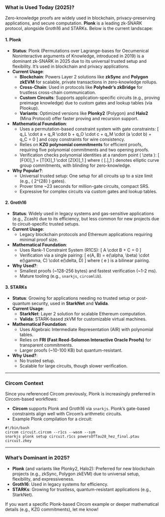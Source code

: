 ### **What is Used Today (2025)?**
Zero-knowledge proofs are widely used in blockchain, privacy-preserving applications, and secure computation. **Plonk** is a leading zk-SNARK protocol, alongside Groth16 and STARKs. Below is the current landscape:

#### **1. Plonk**
- **Status**: Plonk (Permutations over Lagrange-bases for Oecumenical Noninteractive arguments of Knowledge, introduced in 2019) is a dominant zk-SNARK in 2025 due to its universal trusted setup and flexibility. It’s used in blockchain and privacy applications.
- **Current Usage**:
  - **Blockchain**: Powers Layer 2 solutions like **zkSync** and **Polygon zkEVM** for scalable, private transactions in zero-knowledge rollups.
  - **Cross-Chain**: Used in protocols like **Polyhedr’s zkBridge** for trustless cross-chain communication.
  - **Custom Circuits**: Supports application-specific circuits (e.g., proving preimage knowledge) due to custom gates and lookup tables (via Plookup).
  - **Variants**: Optimized versions like **Plonky2** (Polygon) and **Halo2** (Mina Protocol) offer faster proving and recursion support.
- **Mathematical Foundation**:
  - Uses a permutation-based constraint system with gate constraints:
    \[
    q_L \cdot a + q_R \cdot b + q_O \cdot c + q_M \cdot (a \cdot b) + q_C = 0
    \]
    and copy constraints for wire consistency.
  - Relies on **KZG polynomial commitments** for efficient proofs, requiring five polynomial commitments and two opening proofs.
  - Verification checks polynomial identities at a random point \( \zeta \):
    \[
    [F(X)]_1 = [T(X)]_1 \cdot [Z(X)]_1
    \]
    where \( [.]_1 \) denotes elliptic curve group commitments, with blinding for zero-knowledge.
- **Why Popular?**:
  - Universal trusted setup: One setup for all circuits up to a size limit (e.g., \( 2^{28} \) gates).
  - Prover time ~23 seconds for million-gate circuits, compact SRS.
  - Expressive for complex circuits via custom gates and lookup tables.

#### **2. Groth16**
- **Status**: Widely used in legacy systems and gas-sensitive applications (e.g., Zcash) due to its efficiency, but less common for new projects due to circuit-specific trusted setups.
- **Current Usage**:
  - Legacy blockchain protocols and Ethereum applications requiring minimal proof size.
- **Mathematical Foundation**:
  - Uses Rank-1 Constraint System (R1CS):
    \[
    A \cdot B + C = 0
    \]
  - Verification via a single pairing:
    \[
    e(A, B) = e(\alpha, \beta) \cdot e(\gamma, C) \cdot e(\delta, D)
    \]
    where \( e \) is a bilinear pairing.
- **Why Used?**:
  - Smallest proofs (~128-256 bytes) and fastest verification (~1-2 ms).
  - Mature tooling (e.g., `snarkjs`, `circomlib`).

#### **3. STARKs**
- **Status**: Growing for applications needing no trusted setup or post-quantum security, used in **StarkNet** and **Valida**.
- **Current Usage**:
  - **StarkNet**: Layer 2 solution for scalable Ethereum computation.
  - **Valida**: STARK-based zkVM for customizable virtual machines.
- **Mathematical Foundation**:
  - Uses Algebraic Intermediate Representation (AIR) with polynomial tables.
  - Relies on **FRI (Fast Reed-Solomon Interactive Oracle Proofs)** for transparent commitments.
  - Larger proofs (~10-100 KB) but quantum-resistant.
- **Why Used?**:
  - No trusted setup.
  - Scalable for large circuits, though slower verification.

---

### **Circom Context**
Since you referenced Circom previously, Plonk is increasingly preferred in Circom-based workflows:
- **Circom** supports Plonk and Groth16 via `snarkjs`. Plonk’s gate-based constraints align well with Circom’s arithmetic circuits.
- Example Plonk compilation for a circuit:
```x-shellscript
#!/bin/bash
circom circuit.circom --r1cs --wasm --sym
snarkjs plonk setup circuit.r1cs powersOfTau28_hez_final.ptau circuit.zkey
```

---

### **What’s Dominant in 2025?**
- **Plonk** (and variants like Plonky2, Halo2): Preferred for new blockchain projects (e.g., zkSync, Polygon zkEVM) due to universal setup, flexibility, and expressiveness.
- **Groth16**: Used in legacy systems for efficiency.
- **STARKs**: Growing for trustless, quantum-resistant applications (e.g., StarkNet).

If you want a specific Plonk-based Circom example or deeper mathematical details (e.g., KZG commitments), let me know!